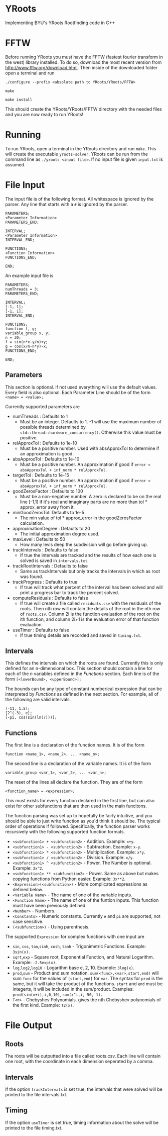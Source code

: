 # YRoots
Implementing BYU's YRoots Rootfinding code in C++

# FFTW
Before running YRoots you must have the FFTW (fastest fourier transform in the west) library installed. To do so, download the most recent version from http://www.fftw.org/download.html. Then inside of the downloaded folder open a terminal and run

`./configure --prefix <absolute path to YRoots/YRoots/FFTW>`

`make`

`make install`

This should create the YRoots/YRoots/FFTW directory with the needed files and you are now ready to run YRoots!

# Running
To run YRoots, open a terminal in the YRoots directory and run `make`.
This will create the executable `yroots-solver`.
YRoots can be run from the command line as `./yroots <input file>`. If no input file is given `input.txt` is assumed.

# File Input

The input file is of the following format. All whitespace is ignored by the parser.
Any line that starts with a `#` is ignored by the parser.

```
PARAMETERS;
<Parameter Information>
PARAMETERS_END;

INTERVAL;
<Parameter Information>
INTERVAL_END;

FUNCTIONS;
<Function Information>
FUNCTIONS_END;

END;
```

An example input file is
```
PARAMETERS;
numThreads = 3;
PARAMETERS_END;

INTERVAL;
[-1, 1];
[-1, 1];
INTERVAL_END;

FUNCTIONS;
function f, g;
variable_group x, y;
n = 30;
f = sin(n*x-y/n)+y;
g = cos(x/n-n*y)-x;
FUNCTIONS_END;

END;
```

## Parameters
This section is optional. If not used everything will use the default values. Every field is also optional. 
Each Parameter Line should be of the form
```<name> = <value>;```

Currently supported parameters are
* numThreads : Defaults to 1
  * Must be an integer. Defaults to 1. -1 will use the maximum number of possible threads determined by `std::thread::hardware_concurrency()`. Otherwise this value must be positive.
* relApproxTol : Defaults to 1e-10
  * Must be a positive number. Used with absApproxTol to determine if an approximation is good.
* absApproxTol : Defaults to 1e-10
  * Must be a positive number. An approximation if good if `error < absApproxTol + inf_norm * relApproxTol`.
* targetTol : Defaults to 1e-15
  * Must be a positive number. An approximation if good if `error < absApproxTol + inf_norm * relApproxTol`.
* goodZerosFactor : Defaults to 100
  * Must be a non-negative number. A zero is declared to be on the real line [-1,1] if it's real and imaginary parts are no more than tol * approx_error away from it.
* minGoodZerosTol: Defaults to 1e-5
  * The min value of tol * approx_error in the goodZerosFactor calculation.
* approximationDegree : Defaults to 20
  * The initial approximation degree used.
* maxLevel : Defaults to 50
  * How many levls deep the subdivision will go before giving up.
* trackIntervals : Defaults to false
  * If true the intervals are tracked and the results of how each one is solved is saved in `intervals.txt`.
* trackRootIntervals : Defaults to false
  * Same as trackIntervals but only tracks the intervals in which as root was found.
* trackProgress : Defaults to true
  * If true will track what percent of the interval has been solved and will print a progress bar to track the percent solved.
* computeResiduals : Defaults to false
  * If true will create a file called `residuals.csv` with the residuals of the roots. Then nth row will contain the details of the root in the nth row of `roots.csv`. Column 2i is the function evaluation of the root on the ith function, and column 2i+1 is the evaluation error of that function evaluation.
* useTimer : Defaults to false
  * If true timing details are recorded and saved in `timing.txt`.
 
## Intervals
This defines the intervals on which the roots are found. Currently this is only defined for an n-dimensional box. This section should contain a line for each of the _n_ variables defined in the _Functions_ section. Each line is of the form
```[<lowerBound>, <upperBound>];```

The bounds can be any type of constant numberical expression that can be interpreted by _Functions_ as defined in the next section.
For example, all of the following are valid intervals.
```
[-11, 1.5];
[2^(-3), e];
[-pi, cos(sin(ln(7)))];
```

## Functions
The first line is a declaration of the function names. It is of the form
```
function <name_1>, <name_2>, ... <name_n>;
```

The second line is a declaration of the variable names. It is of the form
```
variable_group <var_1>, <var_2>, ... <var_n>;
```

The reset of the lines all declare the function. They are of the form
```
<function_name> = <expression>;
```

This must exists for every function declared in the first line, but can also exist for other subfunctions that are then used in the main funcitons. 

The function parsing was set up to hopefully be fairly intuitive, and you should be able to just write function as you'd think it should be. The typical order of operations if followed.
Specifically, the function parser works recursively with the following supported function formats.
* `<subfunction1> + <subfunction2>` - Addition. Example: `x+y`.
* `<subfunction1> - <subfunction2>` - Subtraction. Example: `x-y`.
* `<subfunction1> * <subfunction2>` - Multiplication. Example: `x*y`.
* `<subfunction1> / <subfunction2>` - Division. Example: `x/y`.
* `<subfunction1> ^ <subfunction2>` - Power. The Number is optional. Example: `3x^2`.
* `<subfunction1> ** <subfunction2>` - Power. Same as above but makes copying functions from Python easier.  Example: `3x**2`.
* `<Expression>(<subfunction>)` - More complicated expressions as defined below.
* `<Variable Name>` - The name of one of the variable inputs.
* `<Function Name>` - The name of one of the funtion inputs. This function must have been previously defined.
* `<Number>` - Numbers.
* `<Constants>` - Numeric constants. Currently `e` and `pi` are supported, not case sensitive.
* `(<subfunction>)` - Using parenthesis.

The supported `Expression` for complex functions with one input are
* `sin`, `cos`, `tan`,`sinh`, `cosh`, `tanh` - Trigonimetric Functions. Example: `3sin(x)`.
* `sqrt`,`exp` - Square root, Exponential Function, and Natural Logarithm.  Example: `-2.5exp(x)`.
* `log`,`log2`,`log10` - Logarithm base e, 2, 10. Example: `3log(x)`.
* `prod`,`sum` - Product and sum notation. `sum(<func>,<var>,start,end)` will sum `func` for the values of `[start,end]` for `var`. The syntax for `prod` is the same, but it will take the product of the functions. `start` and `end` must be integerts, it will be included in the sum/product. Examples: `prod(sin(x+i),i,0,10)`, `sum(x^i,i,-50,-1).`
* `T<n>` - Chebyshev Polynomials. gives the nth Chebyshev polynomials of the first kind. Example: `T2(x)`.
 
# File Output

## Roots
The roots will be outputted into a file called roots.csv. Each line will contain one root, with the coordinate in each dimension seperated by a comma.

## Intervals
If the option `trackIntervals` is set true, the intervals that were solved will be printed to the file intervals.txt.

## Timing
If the option `useTimer` is set true, timing information about the solve will be printed to the file timing.txt.
